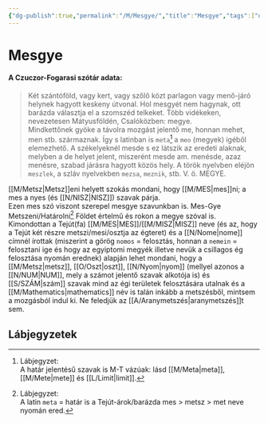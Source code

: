 ```yaml
---
{"dg-publish":true,"permalink":"/M/Mesgye/","title":"Mesgye","tags":["dg_uploaded"],"created":"2023-10-25T04:58","updated":"2023-11-02T04:35"}
---
```



# Mesgye

#### A Czuczor-Fogarasi szótár adata:

> Két szántóföld, vagy kert, vagy szőlő közt parlagon vagy menő-járó helynek hagyott keskeny útvonal. Hol mesgyét nem hagynak, ott barázda választja el a szomszéd telkeket. Több vidékeken, nevezetesen Mátyusföldén, Csalóközben: megye.  
> Mindkettőnek gyöke a távolra mozgást jelentő me, honnan mehet, men stb. származnak. Így s latinban is `meta`[^1] a `meo` (megyek) igéből elemezhető. A székelyeknél mesde s ez látszik az eredeti alaknak, melyben a de helyet jelent, miszerént mesde am. menésde, azaz menésre, szabad járásra hagyott közös hely. A török nyelvben eléjön `meszlek`, a szláv nyelvekben `mezsa`, `meznik`, stb. V. ö. MEGYE.  

[[M/Metsz\|Metsz]]eni helyett szokás mondani, hogy [[M/MES\|mes]]ni; a mes a nyes (és [[N/NISZ\|NISZ]]) szavak párja.  
Ezen mes szó viszont szerepel mesgye szavunkban is. Mes-Gye Metszeni/Határolni[^2] Földet értelmű és rokon a megye szóval is. Kimondottan a Tejút(fa) [[M/MES\|MES]]/[[M/MISZ\|MISZ]] neve (és az, hogy a Tejút két részre metszi/mesi/osztja az égteret) és a [[N/Nome\|nome]] címnél írottak (miszerint a görög `nomos` = felosztás, honnan a `nemein` = felosztani ige és hogy az egyiptomi megyék illetve nevük a csillagos ég felosztása nyomán erednek) alapján lehet mondani, hogy a [[M/Metsz\|metsz]], [[O/Oszt\|oszt]], [[N/Nyom\|nyom]] (mellyel azonos a [[N/NUM\|NUM]], mely a számot jelentő szavak alkotója is) és [[S/SZÁM\|szám]] szavak mind az égi területek felosztására utalnak és a [[M/Mathematics\|mathematics]] név is talán inkább a metszésből, mintsem a mozgásból indul ki. Ne feledjük az [[A/Aranymetszés\|aranymetszés]]t sem.  

## Lábjegyzetek

[^1]: Lábjegyzet:  
A határ jelentésű szavak is M-T vázúak: lásd [[M/Meta\|meta]], [[M/Mete\|mete]] és [[L/Limit\|limit]].  

[^2]: Lábjegyzet:  
A latin `meta` = határ is a Tejút-árok/barázda mes > metsz > met neve nyomán ered.  